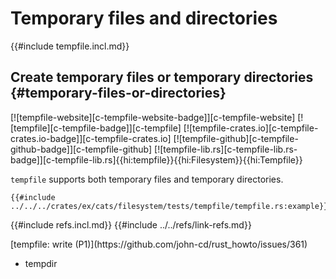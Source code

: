 # Temporary files and directories

{{#include tempfile.incl.md}}

## Create temporary files or temporary directories {#temporary-files-or-directories}

[![tempfile-website][c-tempfile-website-badge]][c-tempfile-website] [![tempfile][c-tempfile-badge]][c-tempfile] [![tempfile-crates.io][c-tempfile-crates.io-badge]][c-tempfile-crates.io] [![tempfile-github][c-tempfile-github-badge]][c-tempfile-github] [![tempfile-lib.rs][c-tempfile-lib.rs-badge]][c-tempfile-lib.rs]{{hi:tempfile}}{{hi:Filesystem}}{{hi:Tempfile}}

`tempfile` supports both temporary files and temporary directories.

```rust,editable
{{#include ../../../crates/ex/cats/filesystem/tests/tempfile/tempfile.rs:example}}
```

{{#include refs.incl.md}}
{{#include ../../refs/link-refs.md}}

<div class="hidden">
[tempfile: write (P1)](https://github.com/john-cd/rust_howto/issues/361)

- tempdir

</div>
